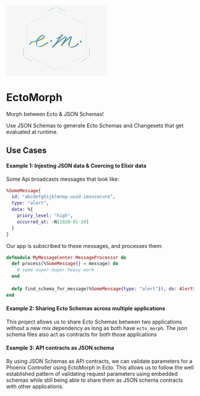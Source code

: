 <img src="logo/logo.jpeg" href="#" width="270" height="190">

# EctoMorph

Morph between Ecto & JSON Schemas!

Use JSON Schemas to generate Ecto Schemas and Changesets that get evaluated
at runtime.

## Use Cases

#### Example 1: Injesting JSON data & Coercing to Elixir data

Some Api broadcasts messages that look like:

```elixir
%SomeMessage{
  id: "abcdefghijklmnop-uuid-imsosecure",
  type: "alert",
  data: %{
    priory_level: "high",
    occurred_at: ~N[2020-01-20]
  }
}
```

Our app is subscribed to these messages, and processes them:

```elixir
defmodule MyMessageCenter.MessageProcessor do
  def process(%SomeMessage{} = message) do
    # some super-duper heavy work
  end

  defp find_schema_for_message(%SomeMessage{type: "alert"}), do: AlertSchema
end
```

#### Example 2: Sharing Ecto Schemas across multiple applications

This project allows us to share Ecto Schemas between two applications without
a new mix dependency as long as both have `ecto_morph`. The json schema files
also act as contracts for both those applications


#### Example 3: API contracts as JSON schema

By using JSON Schemas as API contracts, we can validate parameters for a
Phoenix Controller using EctoMorph in Ecto. This allows us to follow the well
established pattern of validating request parameters using embedded schemas
while still being able to share them as JSON schema contracts with other
applications.
